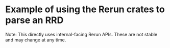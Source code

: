 # Example of using the Rerun crates to parse an RRD

Note: This directly uses internal-facing Rerun APIs. These are not stable and may change at any time.

